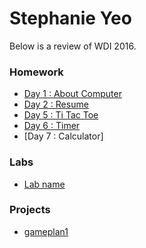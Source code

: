 # Stephanie Yeo

Below is a review of WDI 2016.

### Homework
* [Day 1 : About Computer](#)
* [Day 2 : Resume](#)
* [Day 5 : Ti Tac Toe](#)
* [Day 6 : Timer](#)
* [Day 7 : Calculator]

### Labs
* [Lab name](#link_to_your_lab_repo)

### Projects
* [gameplan1](#https://trello.com/b/ejScVsnr/gameplan1)


